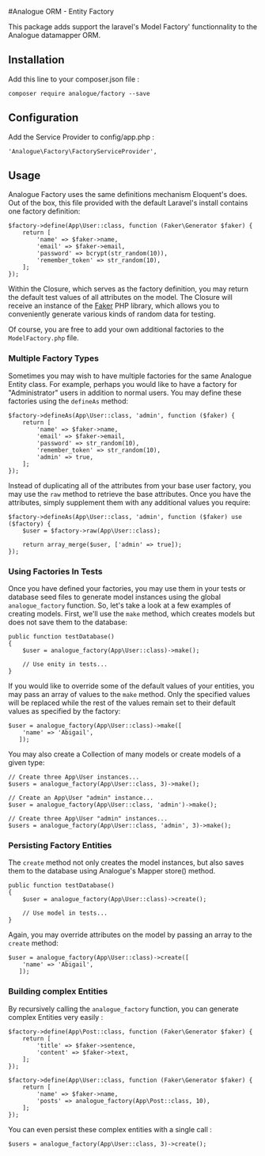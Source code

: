 #Analogue ORM - Entity Factory

This package adds support the laravel's Model Factory' functionnality to the Analogue datamapper ORM. 

## Installation

Add this line to your composer.json file : 

```
composer require analogue/factory --save
```

## Configuration

Add the Service Provider to config/app.php :

```
'Analogue\Factory\FactoryServiceProvider',
```

## Usage

Analogue Factory uses the same definitions mechanism Eloquent's does. Out of the box, this file provided with the default Laravel's install contains one factory definition:

    $factory->define(App\User::class, function (Faker\Generator $faker) {
        return [
            'name' => $faker->name,
            'email' => $faker->email,
            'password' => bcrypt(str_random(10)),
            'remember_token' => str_random(10),
        ];
    });

Within the Closure, which serves as the factory definition, you may return the default test values of all attributes on the model. The Closure will receive an instance of the [Faker](https://github.com/fzaninotto/Faker) PHP library, which allows you to conveniently generate various kinds of random data for testing.

Of course, you are free to add your own additional factories to the `ModelFactory.php` file.

### Multiple Factory Types

Sometimes you may wish to have multiple factories for the same Analogue Entity class. For example, perhaps you would like to have a factory for "Administrator" users in addition to normal users. You may define these factories using the `defineAs` method:

    $factory->defineAs(App\User::class, 'admin', function ($faker) {
        return [
            'name' => $faker->name,
            'email' => $faker->email,
            'password' => str_random(10),
            'remember_token' => str_random(10),
            'admin' => true,
        ];
    });

Instead of duplicating all of the attributes from your base user factory, you may use the `raw` method to retrieve the base attributes. Once you have the attributes, simply supplement them with any additional values you require:

    $factory->defineAs(App\User::class, 'admin', function ($faker) use ($factory) {
        $user = $factory->raw(App\User::class);

        return array_merge($user, ['admin' => true]);
    });

### Using Factories In Tests

Once you have defined your factories, you may use them in your tests or database seed files to generate model instances using the global `analogue_factory` function. So, let's take a look at a few examples of creating models. First, we'll use the `make` method, which creates models but does not save them to the database:

    public function testDatabase()
    {
        $user = analogue_factory(App\User::class)->make();

        // Use enity in tests...
    }

If you would like to override some of the default values of your entities, you may pass an array of values to the `make` method. Only the specified values will be replaced while the rest of the values remain set to their default values as specified by the factory:

    $user = analogue_factory(App\User::class)->make([
        'name' => 'Abigail',
       ]);

You may also create a Collection of many models or create models of a given type:

    // Create three App\User instances...
    $users = analogue_factory(App\User::class, 3)->make();

    // Create an App\User "admin" instance...
    $user = analogue_factory(App\User::class, 'admin')->make();

    // Create three App\User "admin" instances...
    $users = analogue_factory(App\User::class, 'admin', 3)->make();

### Persisting Factory Entities

The `create` method not only creates the model instances, but also saves them to the database using Analogue's Mapper store() method.

    public function testDatabase()
    {
        $user = analogue_factory(App\User::class)->create();

        // Use model in tests...
    }

Again, you may override attributes on the model by passing an array to the `create` method:

    $user = analogue_factory(App\User::class)->create([
        'name' => 'Abigail',
       ]);

### Building complex Entities

By recursively calling the `analogue_factory` function, you can generate complex Entities very easily :

    $factory->define(App\Post::class, function (Faker\Generator $faker) {
        return [
            'title' => $faker->sentence,
            'content' => $faker->text,
        ];
    });

    $factory->define(App\User::class, function (Faker\Generator $faker) {
        return [
            'name' => $faker->name,
            'posts' => analogue_factory(App\Post::class, 10),
        ];
    });


You can even persist these complex entities with a single call :

    $users = analogue_factory(App\User::class, 3)->create();


               
